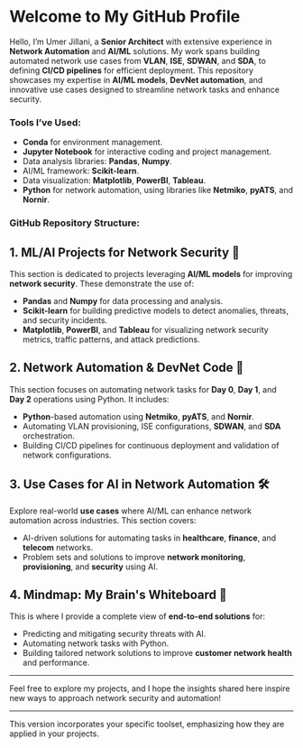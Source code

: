 

# Welcome to My GitHub Profile

Hello, I’m Umer Jillani, a **Senior Architect** with extensive experience in **Network Automation** and **AI/ML** solutions. My work spans building automated network use cases from **VLAN**, **ISE**, **SDWAN**, and **SDA**, to defining **CI/CD pipelines** for efficient deployment. This repository showcases my expertise in **AI/ML models**, **DevNet automation**, and innovative use cases designed to streamline network tasks and enhance security.

### Tools I’ve Used:
- **Conda** for environment management.
- **Jupyter Notebook** for interactive coding and project management.
- Data analysis libraries: **Pandas**, **Numpy**.
- AI/ML framework: **Scikit-learn**.
- Data visualization: **Matplotlib**, **PowerBI**, **Tableau**.
- **Python** for network automation, using libraries like **Netmiko**, **pyATS**, and **Nornir**.

### GitHub Repository Structure:

## 1. ML/AI Projects for Network Security 🔐
This section is dedicated to projects leveraging **AI/ML models** for improving **network security**. These demonstrate the use of:
- **Pandas** and **Numpy** for data processing and analysis.
- **Scikit-learn** for building predictive models to detect anomalies, threats, and security incidents.
- **Matplotlib**, **PowerBI**, and **Tableau** for visualizing network security metrics, traffic patterns, and attack predictions.

## 2. Network Automation & DevNet Code 🚀
This section focuses on automating network tasks for **Day 0**, **Day 1**, and **Day 2** operations using Python. It includes:
- **Python**-based automation using **Netmiko**, **pyATS**, and **Nornir**.
- Automating VLAN provisioning, ISE configurations, **SDWAN**, and **SDA** orchestration.
- Building CI/CD pipelines for continuous deployment and validation of network configurations.

## 3. Use Cases for AI in Network Automation 🛠️
Explore real-world **use cases** where AI/ML can enhance network automation across industries. This section covers:
- AI-driven solutions for automating tasks in **healthcare**, **finance**, and **telecom** networks.
- Problem sets and solutions to improve **network monitoring**, **provisioning**, and **security** using AI.

## 4. Mindmap: My Brain's Whiteboard 🧠
This is where I provide a complete view of **end-to-end solutions** for:
- Predicting and mitigating security threats with AI.
- Automating network tasks with Python.
- Building tailored network solutions to improve **customer network health** and performance.

---

Feel free to explore my projects, and I hope the insights shared here inspire new ways to approach network security and automation!

---

This version incorporates your specific toolset, emphasizing how they are applied in your projects.
